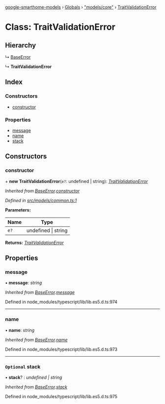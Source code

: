 [google-smarthome-models](../README.md) › [Globals](../globals.md) › ["models/core"](../modules/_models_core_.md) › [TraitValidationError](_models_core_.traitvalidationerror.md)

# Class: TraitValidationError

## Hierarchy

  ↳ [BaseError](_models_common_.baseerror.md)

  ↳ **TraitValidationError**

## Index

### Constructors

* [constructor](_models_core_.traitvalidationerror.md#constructor)

### Properties

* [message](_models_core_.traitvalidationerror.md#message)
* [name](_models_core_.traitvalidationerror.md#name)
* [stack](_models_core_.traitvalidationerror.md#optional-stack)

## Constructors

###  constructor

\+ **new TraitValidationError**(`e?`: undefined | string): *[TraitValidationError](_models_core_.traitvalidationerror.md)*

*Inherited from [BaseError](_models_common_.baseerror.md).[constructor](_models_common_.baseerror.md#constructor)*

*Defined in [src/models/common.ts:1](https://github.com/galactic1969/google-smarthome-models/blob/633871f/src/models/common.ts#L1)*

**Parameters:**

Name | Type |
------ | ------ |
`e?` | undefined &#124; string |

**Returns:** *[TraitValidationError](_models_core_.traitvalidationerror.md)*

## Properties

###  message

• **message**: *string*

*Inherited from [BaseError](_models_common_.baseerror.md).[message](_models_common_.baseerror.md#message)*

Defined in node_modules/typescript/lib/lib.es5.d.ts:974

___

###  name

• **name**: *string*

*Inherited from [BaseError](_models_common_.baseerror.md).[name](_models_common_.baseerror.md#name)*

Defined in node_modules/typescript/lib/lib.es5.d.ts:973

___

### `Optional` stack

• **stack**? : *undefined | string*

*Inherited from [BaseError](_models_common_.baseerror.md).[stack](_models_common_.baseerror.md#optional-stack)*

Defined in node_modules/typescript/lib/lib.es5.d.ts:975
